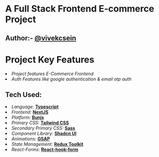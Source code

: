 <h1>
A Full Stack Frontend E-commerce Project
</h1>

<h2>Author:- <a target="_blank" href="https://github.com/vivekcsein">@vivekcsein</a> </h2>

<h1>Project Key Features</h1>

<li><i>Project features E-Commerce Frontend</i> </li>
<li><i>Auth Features like google authentication & email otp auth </i></li>

<h2>Tech Used: </h2>

<li> <i>Language:</i> <b><a target="_blank"href="https://www.typescriptlang.org/">Typescript</a></b></li>

<li> <i>Frontend:</i> <b><a target="_blank"href="https://nextjs.org/">NextJS</a></b></li>

<li> <i>Platform:</i> <b><a target="_blank"href="https://bun.sh/">Bunjs</a></b></li>

<li> <i>Primary CSS:</i> <b><a target="_blank"href="https://tailwindcss.com/">Tailwind CSS</a></b></li>

<li> <i>Secondary Primary CSS:</i> <b><a target="_blank"href="https://sass-lang.com/"> Sass</a></b></li>

<li> <i>Component Library:</i> <b><a target="_blank"href="https://ui.shadcn.com/">Shadcn UI</a></b></li>

<li> <i>Animations:</i> <b><a target="_blank"href="https://gsap.com/">GSAP</a></b></li>

<li> <i>State Management:</i> <b><a target="_blank"href="https://www.npmjs.com/package/@reduxjs/toolkit">Redux Toolkit</a></b></li>

<li> <i>React-Forms:</i> <b><a target="_blank"href="https://www.npmjs.com/package/react-hook-form">React-hook-form</a></b></li>
